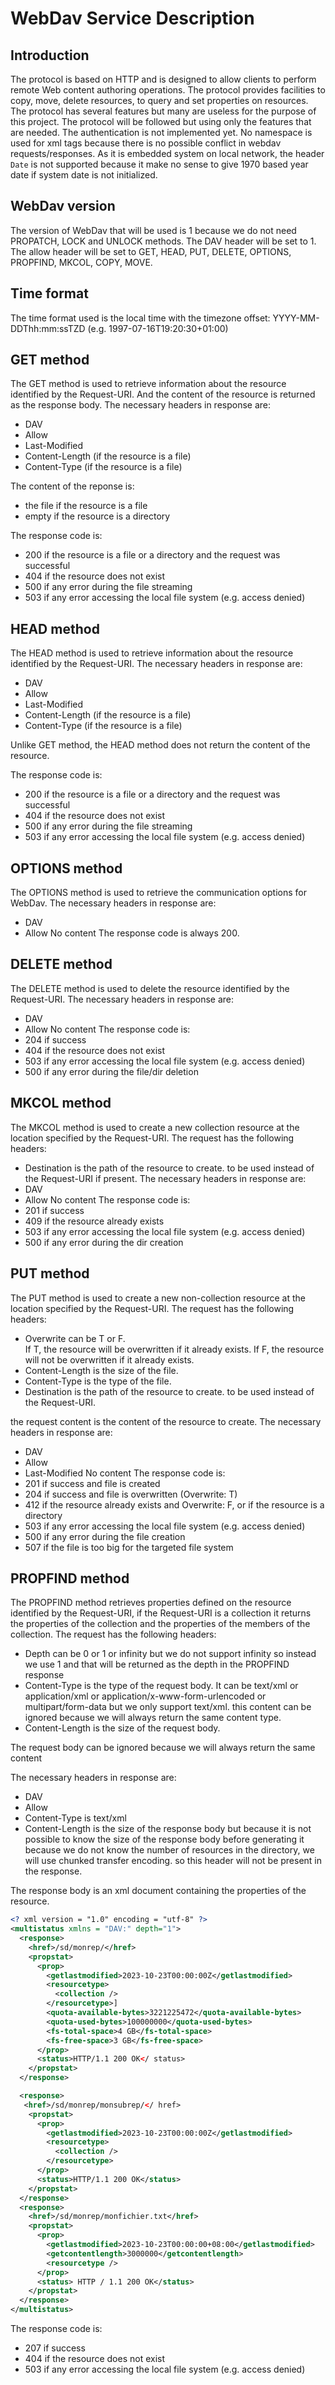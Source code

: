 # WebDav Service Description

## Introduction
The protocol is based on HTTP and is designed to allow clients to perform remote Web content authoring operations. The protocol provides facilities to copy, move, delete resources, to query and set properties on resources. The protocol has several features but many are useless for the purpose of this project. The protocol will be followed but using only the features that are needed.
The authentication is not implemented yet.
No namespace is used for xml tags because there is no possible conflict in webdav requests/responses.
As it is embedded system on local network, the header `Date` is not supported because it make no sense to give 1970 based year date if system date is not initialized.

## WebDav version
The version of WebDav that will be used is 1 because we do not need PROPATCH, LOCK and UNLOCK methods.
The DAV header will be set to 1.
The allow header will be set to GET, HEAD, PUT, DELETE, OPTIONS, PROPFIND, MKCOL, COPY, MOVE.

## Time format
The time format used is the local time with the timezone offset:
YYYY-MM-DDThh:mm:ssTZD (e.g. 1997-07-16T19:20:30+01:00)

## GET method
The GET method is used to retrieve information about the resource identified by the Request-URI. And the content of the resource is returned as the response body.
The necessary headers in response are:
- DAV
- Allow
- Last-Modified
- Content-Length (if the resource is a file)
- Content-Type (if the resource is a file)

The content of the reponse is:
 - the file if the resource is a file
 - empty if the resource is a directory

The response code is:
- 200 if the resource is a file or a directory and the request was successful
- 404 if the resource does not exist
- 500 if any error during the file streaming
- 503 if any error accessing the local file system (e.g. access denied)

## HEAD method
The HEAD method is used to retrieve information about the resource identified by the Request-URI. 
The necessary headers in response are:
- DAV
- Allow
- Last-Modified
- Content-Length (if the resource is a file)
- Content-Type (if the resource is a file)

Unlike GET method, the HEAD method does not return the content of the resource.

The response code is:
- 200 if the resource is a file or a directory and the request was successful
- 404 if the resource does not exist
- 500 if any error during the file streaming
- 503 if any error accessing the local file system (e.g. access denied)

## OPTIONS method
The OPTIONS method is used to retrieve the communication options for WebDav.
The necessary headers in response are:
- DAV
- Allow
No content
The response code is always 200.

## DELETE method
The DELETE method is used to delete the resource identified by the Request-URI.
The necessary headers in response are:
- DAV
- Allow
No content
The response code is:
- 204 if success
- 404 if the resource does not exist
- 503 if any error accessing the local file system (e.g. access denied)
- 500 if any error during the file/dir deletion

## MKCOL method
The MKCOL method is used to create a new collection resource at the location specified by the Request-URI.
The request has the following headers:   
- Destination is the path of the resource to create. to be used instead of the Request-URI if present.
The necessary headers in response are:
- DAV
- Allow
No content
The response code is:
- 201 if success
- 409 if the resource already exists
- 503 if any error accessing the local file system (e.g. access denied)
- 500 if any error during the dir creation

## PUT method
The PUT method is used to create a new non-collection resource at the location specified by the Request-URI.
The request has the following headers:   
- Overwrite can be T or F.   
If T, the resource will be overwritten if it already exists. If F, the resource will not be overwritten if it already exists.
- Content-Length is the size  of the file.
- Content-Type is the type of the file.
- Destination is the path of the resource to create. to be used instead of the Request-URI.

the request content is the content of the resource to create.
The necessary headers in response are:
- DAV
- Allow
- Last-Modified
No content
The response code is:
- 201 if success and file is created
- 204 if success and file is overwritten (Overwrite: T)
- 412 if the resource already exists and Overwrite: F, or if the resource is a directory
- 503 if any error accessing the local file system (e.g. access denied)
- 500 if any error during the file creation
- 507 if the file is too big for the targeted file system

## PROPFIND method  
The PROPFIND method retrieves properties defined on the resource identified by the Request-URI, if the Request-URI is a collection it returns the properties of the collection and the properties of the members of the collection.
The request has the following headers:
- Depth can be 0 or 1 or infinity but we do not support infinity so instead we use 1 and that will be returned as the depth in the PROPFIND response
- Content-Type is the type of the request body. It can be text/xml or application/xml or application/x-www-form-urlencoded or multipart/form-data but we only support text/xml.
this content can be ignored because we will always return the same content type.
- Content-Length is the size of the request body.

The request body can be ignored because we will always return the same content

The necessary headers in response are:
- DAV
- Allow
- Content-Type is text/xml
- Content-Length is the size of the response body but because it is not possible to know the size of the response body before generating it because we do not know the number of resources in the directory, we will use chunked transfer encoding. so this header will not be present in the response.

The response body is an xml document containing the properties of the resource.
```xml
<? xml version = "1.0" encoding = "utf-8" ?>
<multistatus xmlns = "DAV:" depth="1">
  <response>
    <href>/sd/monrep/</href>
    <propstat>
      <prop>
        <getlastmodified>2023-10-23T00:00:00Z</getlastmodified>
        <resourcetype>
          <collection />
        </resourcetype>]
        <quota-available-bytes>3221225472</quota-available-bytes>
        <quota-used-bytes>100000000</quota-used-bytes>
        <fs-total-space>4 GB</fs-total-space>
        <fs-free-space>3 GB</fs-free-space>
      </prop>
      <status>HTTP/1.1 200 OK</ status>
    </propstat>
  </response>

  <response>
   <href>/sd/monrep/monsubrep/</ href>
    <propstat>
      <prop>
        <getlastmodified>2023-10-23T00:00:00Z</getlastmodified>
        <resourcetype>
          <collection />
        </resourcetype>
      </prop>
      <status>HTTP/1.1 200 OK</status>
    </propstat>
  </response>
  <response>
    <href>/sd/monrep/monfichier.txt</href>
    <propstat>
      <prop>
        <getlastmodified>2023-10-23T00:00:00+08:00</getlastmodified>
        <getcontentlength>3000000</getcontentlength>
        <resourcetype />
      </prop>
      <status> HTTP / 1.1 200 OK</status>
    </propstat>
  </response>
</multistatus>

```

The response code is:
- 207 if success
- 404 if the resource does not exist
- 503 if any error accessing the local file system (e.g. access denied)





